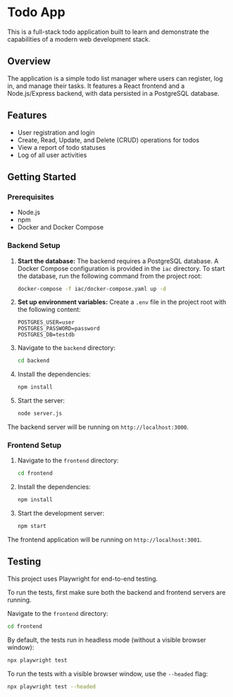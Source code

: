 # Todo App

This is a full-stack todo application built to learn and demonstrate the capabilities of a modern web development stack.

## Overview

The application is a simple todo list manager where users can register, log in, and manage their tasks. It features a React frontend and a Node.js/Express backend, with data persisted in a PostgreSQL database.

## Features

*   User registration and login
*   Create, Read, Update, and Delete (CRUD) operations for todos
*   View a report of todo statuses
*   Log of all user activities

## Getting Started

### Prerequisites

*   Node.js
*   npm
*   Docker and Docker Compose

### Backend Setup

1.  **Start the database:** The backend requires a PostgreSQL database. A Docker Compose configuration is provided in the `iac` directory. To start the database, run the following command from the project root:
    ```bash
    docker-compose -f iac/docker-compose.yaml up -d
    ```
2.  **Set up environment variables:** Create a `.env` file in the project root with the following content:
    ```
    POSTGRES_USER=user
    POSTGRES_PASSWORD=password
    POSTGRES_DB=testdb
    ```
3.  Navigate to the `backend` directory:
    ```bash
    cd backend
    ```
4.  Install the dependencies:
    ```bash
    npm install
    ```
5.  Start the server:
    ```bash
    node server.js
    ```
The backend server will be running on `http://localhost:3000`.

### Frontend Setup

1.  Navigate to the `frontend` directory:
    ```bash
    cd frontend
    ```
2.  Install the dependencies:
    ```bash
    npm install
    ```
3.  Start the development server:
    ```bash
    npm start
    ```
The frontend application will be running on `http://localhost:3001`.

## Testing

This project uses Playwright for end-to-end testing.

To run the tests, first make sure both the backend and frontend servers are running.

Navigate to the `frontend` directory:

```bash
cd frontend
```

By default, the tests run in headless mode (without a visible browser window):

```bash
npx playwright test
```

To run the tests with a visible browser window, use the `--headed` flag:

```bash
npx playwright test --headed
```
